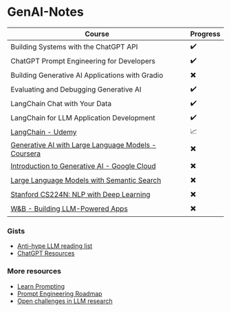 # GenAI-Notes

| Course | Progress| 
| ----------- | ----------- |
|Building Systems with the ChatGPT API | ✔️ |
|ChatGPT Prompt Engineering for Developers|✔️|
|Building Generative AI Applications with Gradio | ✖️ |
|Evaluating and Debugging Generative AI|✔️|
|LangChain Chat with Your Data | ✔️ |
|LangChain for LLM Application Development|✔️|
|[LangChain - Udemy](https://www.udemy.com/course/langchain-with-python-bootcamp/) | 📈|
|[Generative AI with Large Language Models - Coursera](https://www.coursera.org/learn/generative-ai-with-llms?utm_campaign=WebsiteCoursesGAIA&utm_medium=institutions&utm_source=deeplearning-ai)|  ✖️ |
|[Introduction to Generative AI - Google Cloud](https://www.cloudskillsboost.google/course_templates/536)|✖️|
|[Large Language Models with Semantic Search](https://learn.deeplearning.ai/large-language-models-semantic-search/lesson/1/introduction)| ✖️|
|[Stanford CS224N: NLP with Deep Learning](https://www.youtube.com/watch?v=rmVRLeJRkl4&list=PLoROMvodv4rOSH4v6133s9LFPRHjEmbmJ)| ✖️|
|[W&B - Building LLM-Powered Apps](https://www.wandb.courses/courses/building-llm-powered-apps)| ✖️|


### Gists
- [Anti-hype LLM reading list](https://gist.github.com/veekaybee/be375ab33085102f9027853128dc5f0e)
- [ChatGPT Resources](https://gist.github.com/veekaybee/6f8885e9906aa9c5408ebe5c7e870698)
### More resources 
- [Learn Prompting](https://learnprompting.org/docs/intro) 
- [Prompt Engineering Roadmap](https://roadmap.sh/prompt-engineering)
- [Open challenges in LLM research](https://huyenchip.com/2023/08/16/llm-research-open-challenges.html?utm_source=tldrai)
